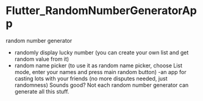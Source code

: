 # Flutter_RandomNumberGeneratorApp
 random number generator
 - randomly display lucky number (you can create your own list and get random value from it) 
 - random name picker (to use it as random name picker, choose List mode, enter your names and press main random button) 
 -an app for casting lots with your friends (no more disputes needed, just randomness)
 Sounds good? Not each random number generator can generate all this stuff. 
